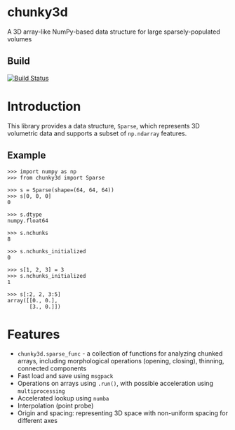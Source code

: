# chunky3d
A 3D array-like NumPy-based data structure for large sparsely-populated volumes

## Build
[![Build Status](https://travis-ci.org/K3D-tools/chunky3d.svg?branch=master)](https://travis-ci.org/K3D-tools/chunky3d)

# Introduction

This library provides a data structure, `Sparse`, which represents 3D volumetric data
and supports a subset of `np.ndarray` features.

## Example

```
>>> import numpy as np
>>> from chunky3d import Sparse

>>> s = Sparse(shape=(64, 64, 64))
>>> s[0, 0, 0]
0

>>> s.dtype
numpy.float64

>>> s.nchunks
8

>>> s.nchunks_initialized
0

>>> s[1, 2, 3] = 3
>>> s.nchunks_initialized
1

>>> s[:2, 2, 3:5]
array([[0., 0.],
       [3., 0.]])
```

# Features

* `chunky3d.sparse_func` - a collection of functions for analyzing chunked arrays, including 
  morphological operations (opening, closing), thinning, connected components
* Fast load and save using `msgpack`
* Operations on arrays using `.run()`, with possible acceleration using `multiprocessing`
* Accelerated lookup using `numba`
* Interpolation (point probe)
* Origin and spacing: representing 3D space with non-uniform spacing for different axes
